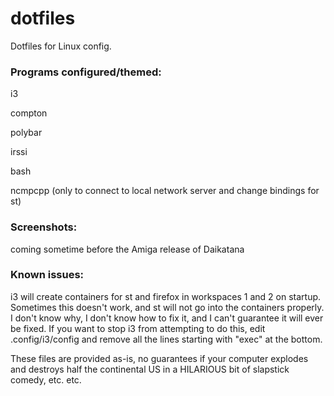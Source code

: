 # dotfiles
Dotfiles for Linux config.
### Programs configured/themed:
i3

compton

polybar

irssi

bash

ncmpcpp (only to connect to local network server and change bindings for st)
### Screenshots:
coming sometime before the Amiga release of Daikatana
### Known issues:
i3 will create containers for st and firefox in workspaces 1 and 2 on startup. Sometimes this doesn't work, and st will not go into the containers properly. I don't know why, I don't know how to fix it, and I can't guarantee it will ever be fixed. If you want to stop i3 from attempting to do this, edit .config/i3/config and remove all the lines starting with "exec" at the bottom. 

These files are provided as-is, no guarantees if your computer explodes and destroys half the continental US in a HILARIOUS bit of slapstick comedy, etc. etc.

